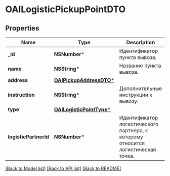 # OAILogisticPickupPointDTO

## Properties
Name | Type | Description | Notes
------------ | ------------- | ------------- | -------------
**_id** | **NSNumber*** | Идентификатор пункта вывоза. | [optional] 
**name** | **NSString*** | Название пункта вывоза. | [optional] 
**address** | [**OAIPickupAddressDTO***](OAIPickupAddressDTO.md) |  | [optional] 
**instruction** | **NSString*** | Дополнительные инструкции к вывозу. | [optional] 
**type** | [**OAILogisticPointType***](OAILogisticPointType.md) |  | [optional] 
**logisticPartnerId** | **NSNumber*** | Идентификатор логистического партнера, к которому относится логистическая точка. | [optional] 

[[Back to Model list]](../README.md#documentation-for-models) [[Back to API list]](../README.md#documentation-for-api-endpoints) [[Back to README]](../README.md)



